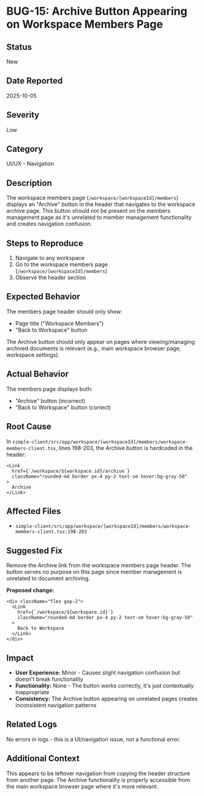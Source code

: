 # BUG-15: Archive Button Appearing on Workspace Members Page

## Status
New

## Date Reported
2025-10-05

## Severity
Low

## Category
UI/UX - Navigation

## Description
The workspace members page (`/workspace/[workspaceId]/members`) displays an "Archive" button in the header that navigates to the workspace archive page. This button should not be present on the members management page as it's unrelated to member management functionality and creates navigation confusion.

## Steps to Reproduce
1. Navigate to any workspace
2. Go to the workspace members page (`/workspace/[workspaceId]/members`)
3. Observe the header section

## Expected Behavior
The members page header should only show:
- Page title ("Workspace Members")
- "Back to Workspace" button

The Archive button should only appear on pages where viewing/managing archived documents is relevant (e.g., main workspace browser page, workspace settings).

## Actual Behavior
The members page displays both:
- "Archive" button (incorrect)
- "Back to Workspace" button (correct)

## Root Cause
In `simple-client/src/app/workspace/[workspaceId]/members/workspace-members-client.tsx`, lines 198-203, the Archive button is hardcoded in the header:

```tsx
<Link
  href={`/workspace/${workspace.id}/archive`}
  className="rounded-md border px-4 py-2 text-sm hover:bg-gray-50"
>
  Archive
</Link>
```

## Affected Files
- `simple-client/src/app/workspace/[workspaceId]/members/workspace-members-client.tsx:198-203`

## Suggested Fix
Remove the Archive link from the workspace members page header. The button serves no purpose on this page since member management is unrelated to document archiving.

**Proposed change:**
```tsx
<div className="flex gap-2">
  <Link
    href={`/workspace/${workspace.id}`}
    className="rounded-md border px-4 py-2 text-sm hover:bg-gray-50"
  >
    Back to Workspace
  </Link>
</div>
```

## Impact
- **User Experience:** Minor - Causes slight navigation confusion but doesn't break functionality
- **Functionality:** None - The button works correctly, it's just contextually inappropriate
- **Consistency:** The Archive button appearing on unrelated pages creates inconsistent navigation patterns

## Related Logs
No errors in logs - this is a UI/navigation issue, not a functional error.

## Additional Context
This appears to be leftover navigation from copying the header structure from another page. The Archive functionality is properly accessible from the main workspace browser page where it's more relevant.
